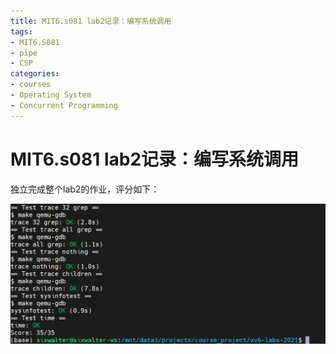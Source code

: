 ```yaml
---
title: MIT6.s081 lab2记录：编写系统调用
tags: 
- MIT6.S081
- pipe
- CSP
categories:
- courses
- Operating System
- Concurrent Programming
---
```


# MIT6.s081 lab2记录：编写系统调用

独立完成整个lab2的作业，评分如下：

<img src="https://raw.githubusercontent.com/coelien/image-hosting/master/img/image-20230509144819728.png" alt="image-20230509144819728" style="zoom:50%;" />